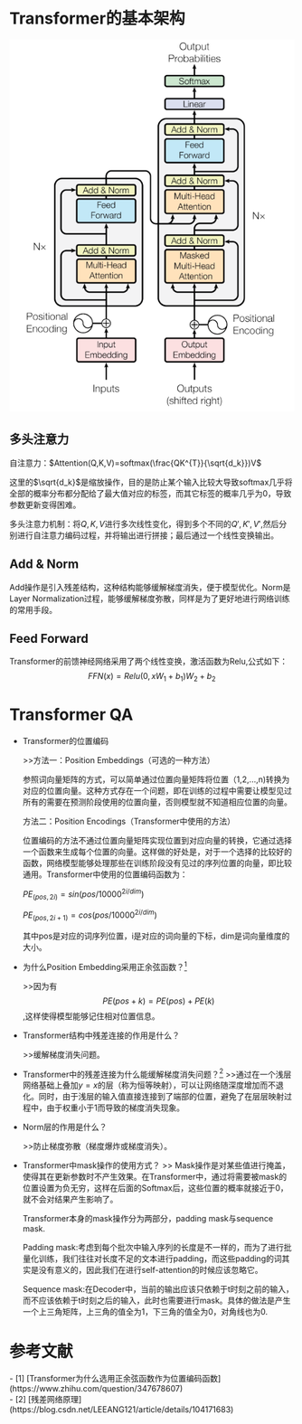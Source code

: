 # Transformer的基本架构

![Transformer](image/Transformer%20framework.png)


## 多头注意力
自注意力：$Attention(Q,K,V)=softmax(\frac{QK^{T}}{\sqrt{d_k}})V$

这里的$\sqrt{d_k}$是缩放操作，目的是防止某个输入比较大导致softmax几乎将全部的概率分布都分配给了最大值对应的标签，而其它标签的概率几乎为0，导致参数更新变得困难。

多头注意力机制：将$Q,K,V$进行多次线性变化，得到多个不同的$Q',K',V'$,然后分别进行自注意力编码过程，并将输出进行拼接；最后通过一个线性变换输出。

## Add & Norm
Add操作是引入残差结构，这种结构能够缓解梯度消失，便于模型优化。Norm是Layer Normalization过程，能够缓解梯度弥散，同样是为了更好地进行网络训练的常用手段。

## Feed Forward
Transformer的前馈神经网络采用了两个线性变换，激活函数为Relu,公式如下：$$ FFN(x)=Relu(0,xW_1+b_1)W_2+b_2 $$


# Transformer QA

* Transformer的位置编码
  
    \>>方法一：Position Embeddings（可选的一种方法）

    参照词向量矩阵的方式，可以简单通过位置向量矩阵将位置（1,2,...,n)转换为对应的位置向量。这种方式存在一个问题，即在训练的过程中需要让模型见过所有的需要在预测阶段使用的位置向量，否则模型就不知道相应位置的向量。

    方法二：Position Encodings（Transformer中使用的方法）

    位置编码的方法不通过位置向量矩阵实现位置到对应向量的转换，它通过选择一个函数来生成每个位置的向量。这样做的好处是，对于一个选择的比较好的函数，网络模型能够处理那些在训练阶段没有见过的序列位置的向量，即比较通用。Transformer中使用的位置编码函数为：

    $PE_{(pos, 2i)} = sin(pos/10000^{2i/dim})$

    $PE_{(pos, 2i + 1)} = cos(pos/10000^{2i/dim})$

    其中pos是对应的词序列位置，i是对应的词向量的下标，dim是词向量维度的大小。

* 为什么Position Embedding采用正余弦函数？[<sup>1</sup>]((#position-encoding-1))

    \>>因为有$$PE(pos+k)=PE(pos)+PE(k)$$,这样使得模型能够记住相对位置信息。


* Transformer结构中残差连接的作用是什么？

    \>\>缓解梯度消失问题。

* Transformer中的残差连接为什么能缓解梯度消失问题？[<sup>2</sup>](#残差网络-1)
    \>>通过在一个浅层网络基础上叠加$y=x$的层（称为恒等映射），可以让网络随深度增加而不退化。同时，由于浅层的输入值直接连接到了端部的位置，避免了在层层映射过程中，由于权重小于1而导致的梯度消失现象。

* Norm层的作用是什么？

    \>>防止梯度弥散（梯度爆炸或梯度消失）。

* Transformer中mask操作的使用方式？
\>> Mask操作是对某些值进行掩盖，使得其在更新参数时不产生效果。在Transformer中，通过将需要被mask的位置设置为负无穷，这样在后面的Softmax后，这些位置的概率就接近于0，就不会对结果产生影响了。

    Transformer本身的mask操作分为两部分，padding mask与sequence mask.

    Padding mask:考虑到每个批次中输入序列的长度是不一样的，而为了进行批量化训练，我们往往对长度不足的文本进行padding，而这些padding的词其实是没有意义的，因此我们在进行self-attention的时候应该忽略它。

    Sequence mask:在Decoder中，当前的输出应该只依赖于t时刻之前的输入，而不应该依赖于t时刻之后的输入，此时也需要进行mask。具体的做法是产生一个上三角矩阵，上三角的值全为1，下三角的值全为0，对角线也为0.

# 参考文献
<div id='position-encoding-1'></div>
- [1] [Transformer为什么选用正余弦函数作为位置编码函数](https://www.zhihu.com/question/347678607)

<div id='残差网络-1'></div>
- [2] [残差网络原理](https://blog.csdn.net/LEEANG121/article/details/104171683)
